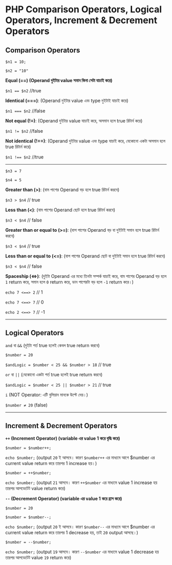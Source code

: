 # PHP Comparison Operators, Logical Operators, Increment & Decrement Operators

## Comparison Operators

`$n1 = 10;` 

`$n2 = "10"`

**Equal (==) (Operand দুইটার value সমান কিনা সেটা যাচাই করে)**

`$n1 == $n2` //true

**Identical (===)**: (Operand দুইটার value এবং type দুইটাই যাচাই করে)

`$n1 === $n2` //false

**Not equal (!=)**: (Operand দুইটার value যাচাই করে, অসমান হলে true রিটার্ন করে)

`$n1 != $n2` //false

**Not identical (!==)**: (Operand দুইটার value এবং type যাচাই করে, যেকোনো একটা অসমান হলে true রিটার্ন করে)

`$n1 !== $n2` //true

---

`$n3 = 7`

`$n4 = 5`

**Greater than (>)**: (বাম পাশের Operand বড় হলে true রিটার্ন করবে)

`$n3 > $n4` // true

**Less than (<)**: (বাম পাশের Operand ছোট হলে true রিটার্ন করবে)

`$n3 < $n4` // false

**Greater than or equal to (>=)**: (বাপ পাশের Operand বড় বা দুইটাই সমান হলে true রিটার্ন করবে)

`$n3 < $n4` // true

**Less than or equal to (<=)**: (বাপ পাশের Operand ছোট বা দুইটাই সমান হলে true রিটার্ন করবে)

`$n3 < $n4` // false

**Spaceship (<=>)**: (দুইটা Operand এর মধ্যে তিনটা সম্পর্ক যাচাই করে, বাম পাশের Operand বড় হলে `1` return করে, সমান হলে `0` return করে, ডান পাশেরটা বড় হলে `-1` return করে।)

`echo 7 <==> 2` // 1

`echo 7 <==> 7` // 0 

`echo 2 <==> 7` // -1 

---

## Logical Operators

`and` বা `&&` (দুইটা শর্ত true হলেই কেবল true return করবে)

`$number = 20`

`$andLogic = $number < 25 && $number > 18` // true

`or` বা `||` (যেকোনো একটা শর্ত true হলেই true return করবে)

`$andLogic = $number < 25 || $number > 21` // true

`i` (NOT Operator: এটি বুলিয়ান মানকে উল্টে দেয়।)

`$number ≠ 20` (false)

---

## Increment & Decrement Operators

**`++` (Increment Operator) (variable এর value 1 করে বৃদ্ধি করে)**

`$number = $number++;`

`echo $number;`  (output `20` ই আসবে। কারণ `$number++` এর মাধ্যমে আগে $number এর current value return করে তারপর 1 increase হয়।)

`$number = ++$number;` 

`echo $number;`  (output `21` আসবে। কারণ `++$number` এর মাধ্যমে value 1 increase হয় তারপর আপডেটেট value return করে)

**`--` (Decrement Operator) (variable এর value 1 করে হ্রাস করে)**

`$number = 20`

`$number = $number--;`

`echo $number;`  (output `20` ই আসবে। কারণ `$number--` এর মাধ্যমে আগে $number এর current value return করে তারপর 1 decrease হয়, তাই `20` output আসছে।)

`$number = --$number;` 

`echo $number;`  (output `19` আসবে। কারণ `--$number` এর মাধ্যমে value 1 decrease হয় তারপর আপডেটেট value `19` return করে)